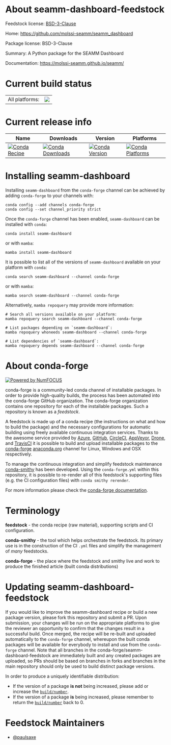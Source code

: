 About seamm-dashboard-feedstock
===============================

Feedstock license: [BSD-3-Clause](https://github.com/conda-forge/seamm-dashboard-feedstock/blob/main/LICENSE.txt)

Home: https://github.com/molssi-seamm/seamm_dashboard

Package license: BSD-3-Clause

Summary: A Python package for the SEAMM Dashboard

Documentation: https://molssi-seamm.github.io/seamm/

Current build status
====================


<table><tr><td>All platforms:</td>
    <td>
      <a href="https://dev.azure.com/conda-forge/feedstock-builds/_build/latest?definitionId=14639&branchName=main">
        <img src="https://dev.azure.com/conda-forge/feedstock-builds/_apis/build/status/seamm-dashboard-feedstock?branchName=main">
      </a>
    </td>
  </tr>
</table>

Current release info
====================

| Name | Downloads | Version | Platforms |
| --- | --- | --- | --- |
| [![Conda Recipe](https://img.shields.io/badge/recipe-seamm--dashboard-green.svg)](https://anaconda.org/conda-forge/seamm-dashboard) | [![Conda Downloads](https://img.shields.io/conda/dn/conda-forge/seamm-dashboard.svg)](https://anaconda.org/conda-forge/seamm-dashboard) | [![Conda Version](https://img.shields.io/conda/vn/conda-forge/seamm-dashboard.svg)](https://anaconda.org/conda-forge/seamm-dashboard) | [![Conda Platforms](https://img.shields.io/conda/pn/conda-forge/seamm-dashboard.svg)](https://anaconda.org/conda-forge/seamm-dashboard) |

Installing seamm-dashboard
==========================

Installing `seamm-dashboard` from the `conda-forge` channel can be achieved by adding `conda-forge` to your channels with:

```
conda config --add channels conda-forge
conda config --set channel_priority strict
```

Once the `conda-forge` channel has been enabled, `seamm-dashboard` can be installed with `conda`:

```
conda install seamm-dashboard
```

or with `mamba`:

```
mamba install seamm-dashboard
```

It is possible to list all of the versions of `seamm-dashboard` available on your platform with `conda`:

```
conda search seamm-dashboard --channel conda-forge
```

or with `mamba`:

```
mamba search seamm-dashboard --channel conda-forge
```

Alternatively, `mamba repoquery` may provide more information:

```
# Search all versions available on your platform:
mamba repoquery search seamm-dashboard --channel conda-forge

# List packages depending on `seamm-dashboard`:
mamba repoquery whoneeds seamm-dashboard --channel conda-forge

# List dependencies of `seamm-dashboard`:
mamba repoquery depends seamm-dashboard --channel conda-forge
```


About conda-forge
=================

[![Powered by
NumFOCUS](https://img.shields.io/badge/powered%20by-NumFOCUS-orange.svg?style=flat&colorA=E1523D&colorB=007D8A)](https://numfocus.org)

conda-forge is a community-led conda channel of installable packages.
In order to provide high-quality builds, the process has been automated into the
conda-forge GitHub organization. The conda-forge organization contains one repository
for each of the installable packages. Such a repository is known as a *feedstock*.

A feedstock is made up of a conda recipe (the instructions on what and how to build
the package) and the necessary configurations for automatic building using freely
available continuous integration services. Thanks to the awesome service provided by
[Azure](https://azure.microsoft.com/en-us/services/devops/), [GitHub](https://github.com/),
[CircleCI](https://circleci.com/), [AppVeyor](https://www.appveyor.com/),
[Drone](https://cloud.drone.io/welcome), and [TravisCI](https://travis-ci.com/)
it is possible to build and upload installable packages to the
[conda-forge](https://anaconda.org/conda-forge) [anaconda.org](https://anaconda.org/)
channel for Linux, Windows and OSX respectively.

To manage the continuous integration and simplify feedstock maintenance
[conda-smithy](https://github.com/conda-forge/conda-smithy) has been developed.
Using the ``conda-forge.yml`` within this repository, it is possible to re-render all of
this feedstock's supporting files (e.g. the CI configuration files) with ``conda smithy rerender``.

For more information please check the [conda-forge documentation](https://conda-forge.org/docs/).

Terminology
===========

**feedstock** - the conda recipe (raw material), supporting scripts and CI configuration.

**conda-smithy** - the tool which helps orchestrate the feedstock.
                   Its primary use is in the construction of the CI ``.yml`` files
                   and simplify the management of *many* feedstocks.

**conda-forge** - the place where the feedstock and smithy live and work to
                  produce the finished article (built conda distributions)


Updating seamm-dashboard-feedstock
==================================

If you would like to improve the seamm-dashboard recipe or build a new
package version, please fork this repository and submit a PR. Upon submission,
your changes will be run on the appropriate platforms to give the reviewer an
opportunity to confirm that the changes result in a successful build. Once
merged, the recipe will be re-built and uploaded automatically to the
`conda-forge` channel, whereupon the built conda packages will be available for
everybody to install and use from the `conda-forge` channel.
Note that all branches in the conda-forge/seamm-dashboard-feedstock are
immediately built and any created packages are uploaded, so PRs should be based
on branches in forks and branches in the main repository should only be used to
build distinct package versions.

In order to produce a uniquely identifiable distribution:
 * If the version of a package **is not** being increased, please add or increase
   the [``build/number``](https://docs.conda.io/projects/conda-build/en/latest/resources/define-metadata.html#build-number-and-string).
 * If the version of a package **is** being increased, please remember to return
   the [``build/number``](https://docs.conda.io/projects/conda-build/en/latest/resources/define-metadata.html#build-number-and-string)
   back to 0.

Feedstock Maintainers
=====================

* [@paulsaxe](https://github.com/paulsaxe/)

